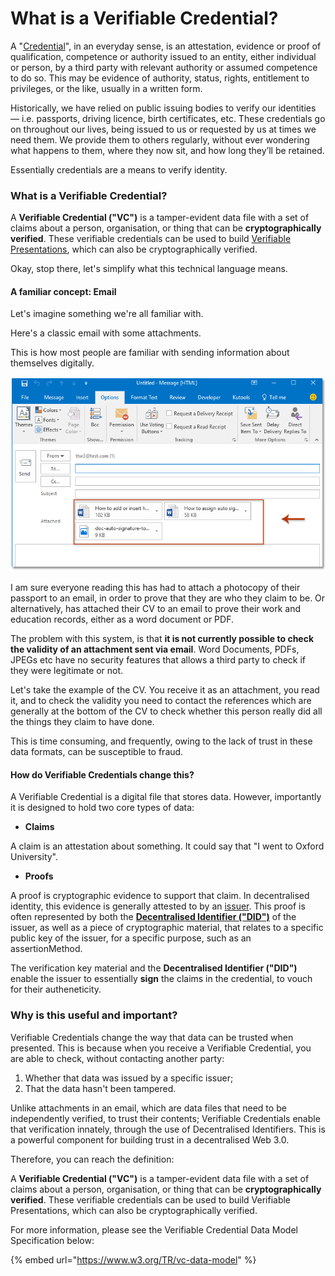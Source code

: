# What is a Verifiable Credential?

A "[Credential](https://www.collinsdictionary.com/dictionary/english/credentials)", in an everyday sense, is an attestation, evidence or proof of qualification, competence or authority issued to an entity, either individual or person, by a third party with relevant authority or assumed competence to do so. This may be evidence of authority, status, rights, entitlement to privileges, or the like, usually in a written form.

Historically, we have relied on public issuing bodies to verify our identities — i.e. passports, driving licence, birth certificates, etc. These credentials go on throughout our lives, being issued to us or requested by us at times we need them. We provide them to others regularly, without ever wondering what happens to them, where they now sit, and how long they’ll be retained.

Essentially credentials are a means to verify identity.

### What is a Verifiable Credential?

A **Verifiable Credential ("VC")** is a tamper-evident data file with a set of claims about a person, organisation, or thing that can be **cryptographically verified**. These verifiable credentials can be used to build [Verifiable Presentations](https://www.w3.org/TR/vc-use-cases/#dfn-verifiable-presentations), which can also be cryptographically verified.

Okay, stop there, let's simplify what this technical language means.

#### A familiar concept: Email

Let's imagine something we're all familiar with.

Here's a classic email with some attachments.

This is how most people are familiar with sending information about themselves digitally.

![Verifiable Credential and email comparison image](<../../.gitbook/assets/Verifiable Credential email comparison.png>)

I am sure everyone reading this has had to attach a photocopy of their passport to an email, in order to prove that they are who they claim to be. Or alternatively, has attached their CV to an email to prove their work and education records, either as a word document or PDF.

The problem with this system, is that **it is not currently possible to check the validity of an attachment sent via email**. Word Documents, PDFs, JPEGs etc have no security features that allows a third party to check if they were legitimate or not.

Let's take the example of the CV. You receive it as an attachment, you read it, and to check the validity you need to contact the references which are generally at the bottom of the CV to check whether this person really did all the things they claim to have done.

This is time consuming, and frequently, owing to the lack of trust in these data formats, can be susceptible to fraud.

#### How do Verifiable Credentials change this?

A Verifiable Credential is a digital file that stores data. However, importantly it is designed to hold two core types of data:

* **Claims**

A claim is an attestation about something. It could say that "I went to Oxford University".

* **Proofs**

A proof is cryptographic evidence to support that claim. In decentralised identity, this evidence is generally attested to by an [issuer](../start.md). This proof is often represented by both the [**Decentralised Identifier ("DID")**](../dids/what-is-a-did.md) of the issuer, as well as a piece of cryptographic material, that relates to a specific public key of the issuer, for a specific purpose, such as an assertionMethod.

The verification key material and the **Decentralised Identifier ("DID")** enable the issuer to essentially **sign** the claims in the credential, to vouch for their autheneticity.

### Why is this useful and important?

Verifiable Credentials change the way that data can be trusted when presented. This is because when you receive a Verifiable Credential, you are able to check, without contacting another party:

1. Whether that data was issued by a specific issuer;
2. That the data hasn't been tampered.

Unlike attachments in an email, which are data files that need to be independently verified, to trust their contents; Verifiable Credentials enable that verification innately, through the use of Decentralised Identifiers. This is a powerful component for building trust in a decentralised Web 3.0.

Therefore, you can reach the definition:

A **Verifiable Credential ("VC")** is a tamper-evident data file with a set of claims about a person, organisation, or thing that can be **cryptographically verified**. These verifiable credentials can be used to build Verifiable Presentations, which can also be cryptographically verified.

For more information, please see the Verifiable Credential Data Model Specification below:

{% embed url="https://www.w3.org/TR/vc-data-model" %}
